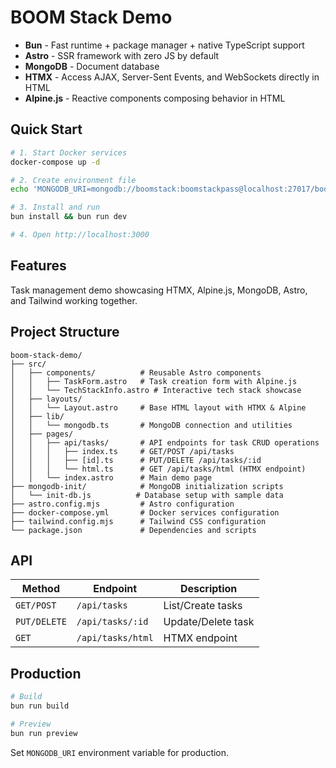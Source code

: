 # BOOM Stack Demo

- **Bun** - Fast runtime + package manager + native TypeScript support
- **Astro** - SSR framework with zero JS by default  
- **MongoDB** - Document database
- **HTMX** - Access AJAX, Server-Sent Events, and WebSockets directly in HTML
- **Alpine.js** - Reactive components composing behavior in HTML

## Quick Start

```bash
# 1. Start Docker services
docker-compose up -d

# 2. Create environment file
echo 'MONGODB_URI=mongodb://boomstack:boomstackpass@localhost:27017/boom-stack-demo?authSource=boom-stack-demo' > .env

# 3. Install and run
bun install && bun run dev

# 4. Open http://localhost:3000
```

## Features

Task management demo showcasing HTMX, Alpine.js, MongoDB, Astro, and Tailwind working together.

## Project Structure

```
boom-stack-demo/
├── src/
│   ├── components/          # Reusable Astro components
│   │   ├── TaskForm.astro   # Task creation form with Alpine.js
│   │   └── TechStackInfo.astro # Interactive tech stack showcase
│   ├── layouts/
│   │   └── Layout.astro     # Base HTML layout with HTMX & Alpine
│   ├── lib/
│   │   └── mongodb.ts       # MongoDB connection and utilities
│   ├── pages/
│   │   ├── api/tasks/       # API endpoints for task CRUD operations
│   │   │   ├── index.ts     # GET/POST /api/tasks
│   │   │   ├── [id].ts      # PUT/DELETE /api/tasks/:id
│   │   │   └── html.ts      # GET /api/tasks/html (HTMX endpoint)
│   │   └── index.astro      # Main demo page
├── mongodb-init/            # MongoDB initialization scripts
│   └── init-db.js          # Database setup with sample data
├── astro.config.mjs         # Astro configuration
├── docker-compose.yml       # Docker services configuration
├── tailwind.config.mjs      # Tailwind CSS configuration
└── package.json             # Dependencies and scripts
```


## API

| Method | Endpoint | Description |
|--------|----------|-------------|
| `GET/POST` | `/api/tasks` | List/Create tasks |
| `PUT/DELETE` | `/api/tasks/:id` | Update/Delete task |
| `GET` | `/api/tasks/html` | HTMX endpoint |

## Production

```bash
# Build
bun run build

# Preview  
bun run preview
```

Set `MONGODB_URI` environment variable for production.